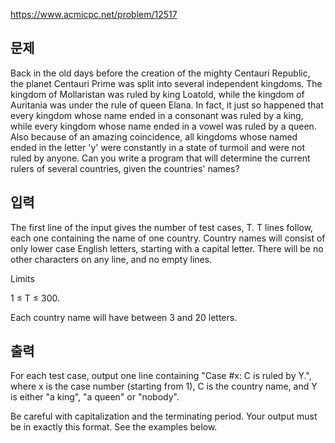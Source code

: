 https://www.acmicpc.net/problem/12517

## 문제
Back in the old days before the creation of the mighty Centauri Republic, the planet Centauri Prime was split into several independent kingdoms. The kingdom of Mollaristan was ruled by king Loatold, while the kingdom of Auritania was under the rule of queen Elana. In fact, it just so happened that every kingdom whose name ended in a consonant was ruled by a king, while every kingdom whose name ended in a vowel was ruled by a queen. Also because of an amazing coincidence, all kingdoms whose named ended in the letter 'y' were constantly in a state of turmoil and were not ruled by anyone. Can you write a program that will determine the current rulers of several countries, given the countries' names?

## 입력
The first line of the input gives the number of test cases, T.  T lines follow, each one containing the name of one country. Country names will consist of only lower case English letters, starting with a capital letter. There will be no other characters on any line, and no empty lines.

Limits

1 ≤ T ≤ 300.

Each country name will have between 3 and 20 letters.

## 출력
For each test case, output one line containing "Case #x: C is ruled by Y.", where x is the case number (starting from 1), C is the country name, and Y is either "a king", "a queen" or "nobody".

Be careful with capitalization and the terminating period. Your output must be in exactly this format. See the examples below.
